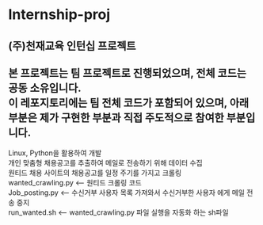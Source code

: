# Internship-proj
(주)천재교육 인턴십 프로젝트</br>
</br>
본 프로젝트는 팀 프로젝트로 진행되었으며, 전체 코드는 공동 소유입니다.  
이 레포지토리에는 팀 전체 코드가 포함되어 있으며, 아래 부분은 제가 구현한 부분과 직접 주도적으로 참여한 부분입니다.</br>
--------------
Linux, Python을 활용하여 개발</br>
개인 맞춤형 채용공고를 추출하여 메일로 전송하기 위해 데이터 수집</br>
원티드 채용 사이트의 채용공고를 일정 주기를 가지고 크롤링</br>
wanted_crawling.py <-- 원티드 크롤링 코드</br>
Job_posting.py <-- 수신거부 사용자 목록 가져와서 수신거부한 사용자 에게 메일 전송 중지</br>
run_wanted.sh <-- wanted_crawling.py 파일 실행을 자동화 하는 sh파일 

